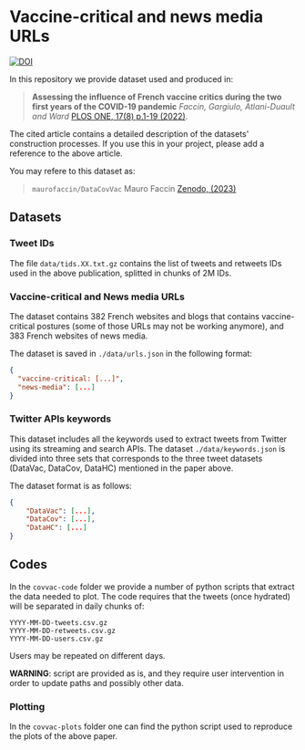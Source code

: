 # Vaccine-critical and news media URLs

[![DOI](https://zenodo.org/badge/498278444.svg)](https://zenodo.org/badge/latestdoi/498278444)

In this repository we provide dataset used and produced in:

> **Assessing the influence of French vaccine critics during the two first years of the COVID-19 pandemic**
> *Faccin, Gargiulo, Atlani-Duault and Ward*
> [PLOS ONE, 17(8) p.1-19 (2022)](https://doi.org/10.1371/journal.pone.0271157).

The cited article contains a detailed description of the datasets' construction processes.
If you use this in your project, please add a reference to the above article.

You may refere to this dataset as:

> `maurofaccin/DataCovVac`
> Mauro Faccin
> [Zenodo, (2023)](https://zenodo.org/record/7870120)

## Datasets

### Tweet IDs

The file `data/tids.XX.txt.gz` contains the list of tweets and retweets IDs used in the above publication, splitted in chunks of 2M IDs.

### Vaccine-critical and News media URLs

The dataset contains 382 French websites and blogs that contains vaccine-critical postures (some of those URLs may not be working anymore), and 383 French websites of news media.

The dataset is saved in `./data/urls.json` in the following format:

```json
{
  "vaccine-critical: [...]",
  "news-media": [...]
}
```

### Twitter APIs keywords

This dataset includes all the keywords used to extract tweets from Twitter using its streaming and search APIs.
The dataset `./data/keywords.json` is divided into three sets that corresponds to the three tweet datasets (DataVac, DataCov, DataHC) mentioned in the paper above.

The dataset format is as follows:

```json
{
    "DataVac": [...],
    "DataCov": [...],
    "DataHC": [...]
}
```

## Codes

In the `covvac-code` folder we provide a number of python scripts that extract the data needed to plot.
The code requires that the tweets (once hydrated) will be separated in daily chunks of:

```
YYYY-MM-DD-tweets.csv.gz
YYYY-MM-DD-retweets.csv.gz
YYYY-MM-DD-users.csv.gz
```

Users may be repeated on different days.

**WARNING**: script are provided as is, and they require user intervention in order to update paths and possibly other data.

### Plotting

In the `covvac-plots` folder one can find the python script used to reproduce the plots of the above paper.
